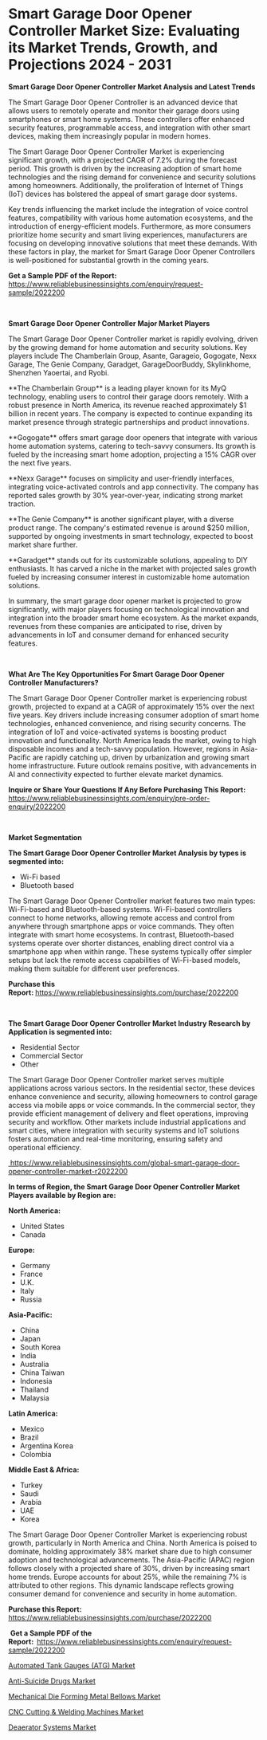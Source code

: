 <p><h1>Smart Garage Door Opener Controller Market Size: Evaluating its Market Trends, Growth, and Projections 2024 - 2031</h1></p><p><strong>Smart Garage Door Opener Controller Market Analysis and Latest Trends</strong></p>
<p><p>The Smart Garage Door Opener Controller is an advanced device that allows users to remotely operate and monitor their garage doors using smartphones or smart home systems. These controllers offer enhanced security features, programmable access, and integration with other smart devices, making them increasingly popular in modern homes. </p><p>The Smart Garage Door Opener Controller Market is experiencing significant growth, with a projected CAGR of 7.2% during the forecast period. This growth is driven by the increasing adoption of smart home technologies and the rising demand for convenience and security solutions among homeowners. Additionally, the proliferation of Internet of Things (IoT) devices has bolstered the appeal of smart garage door systems.</p><p>Key trends influencing the market include the integration of voice control features, compatibility with various home automation ecosystems, and the introduction of energy-efficient models. Furthermore, as more consumers prioritize home security and smart living experiences, manufacturers are focusing on developing innovative solutions that meet these demands. With these factors in play, the market for Smart Garage Door Opener Controllers is well-positioned for substantial growth in the coming years.</p></p>
<p><strong>Get a Sample PDF of the Report:&nbsp;</strong> <a href="https://www.reliablebusinessinsights.com/enquiry/request-sample/2022200?utm_campaign=1588&utm_medium=2&utm_source=Github&utm_content=ia&utm_term=28102024&utm_id=smart-garage-door-opener-controller">https://www.reliablebusinessinsights.com/enquiry/request-sample/2022200</a></p>
<p>&nbsp;</p>
<p><strong>Smart Garage Door Opener Controller Major Market Players</strong></p>
<p><p>The Smart Garage Door Opener Controller market is rapidly evolving, driven by the growing demand for home automation and security solutions. Key players include The Chamberlain Group, Asante, Garageio, Gogogate, Nexx Garage, The Genie Company, Garadget, GarageDoorBuddy, Skylinkhome, Shenzhen Yaoertai, and Ryobi.</p><p>**The Chamberlain Group** is a leading player known for its MyQ technology, enabling users to control their garage doors remotely. With a robust presence in North America, its revenue reached approximately $1 billion in recent years. The company is expected to continue expanding its market presence through strategic partnerships and product innovations.</p><p>**Gogogate** offers smart garage door openers that integrate with various home automation systems, catering to tech-savvy consumers. Its growth is fueled by the increasing smart home adoption, projecting a 15% CAGR over the next five years.</p><p>**Nexx Garage** focuses on simplicity and user-friendly interfaces, integrating voice-activated controls and app connectivity. The company has reported sales growth by 30% year-over-year, indicating strong market traction.</p><p>**The Genie Company** is another significant player, with a diverse product range. The company's estimated revenue is around $250 million, supported by ongoing investments in smart technology, expected to boost market share further.</p><p>**Garadget** stands out for its customizable solutions, appealing to DIY enthusiasts. It has carved a niche in the market with projected sales growth fueled by increasing consumer interest in customizable home automation solutions.</p><p>In summary, the smart garage door opener market is projected to grow significantly, with major players focusing on technological innovation and integration into the broader smart home ecosystem. As the market expands, revenues from these companies are anticipated to rise, driven by advancements in IoT and consumer demand for enhanced security features.</p></p>
<p>&nbsp;</p>
<p><strong>What Are The Key Opportunities For Smart Garage Door Opener Controller Manufacturers?</strong></p>
<p><p>The Smart Garage Door Opener Controller market is experiencing robust growth, projected to expand at a CAGR of approximately 15% over the next five years. Key drivers include increasing consumer adoption of smart home technologies, enhanced convenience, and rising security concerns. The integration of IoT and voice-activated systems is boosting product innovation and functionality. North America leads the market, owing to high disposable incomes and a tech-savvy population. However, regions in Asia-Pacific are rapidly catching up, driven by urbanization and growing smart home infrastructure. Future outlook remains positive, with advancements in AI and connectivity expected to further elevate market dynamics.</p></p>
<p><strong>Inquire or Share Your Questions If Any Before Purchasing This Report:</strong> <a href="https://www.reliablebusinessinsights.com/enquiry/pre-order-enquiry/2022200?utm_campaign=1588&utm_medium=2&utm_source=Github&utm_content=ia&utm_term=28102024&utm_id=smart-garage-door-opener-controller">https://www.reliablebusinessinsights.com/enquiry/pre-order-enquiry/2022200</a></p>
<p>&nbsp;</p>
<p><strong>Market Segmentation</strong></p>
<p><strong>The Smart Garage Door Opener Controller Market Analysis by types is segmented into:</strong></p>
<p><ul><li>Wi-Fi based</li><li>Bluetooth based</li></ul></p>
<p><p>The Smart Garage Door Opener Controller market features two main types: Wi-Fi-based and Bluetooth-based systems. Wi-Fi-based controllers connect to home networks, allowing remote access and control from anywhere through smartphone apps or voice commands. They often integrate with smart home ecosystems. In contrast, Bluetooth-based systems operate over shorter distances, enabling direct control via a smartphone app when within range. These systems typically offer simpler setups but lack the remote access capabilities of Wi-Fi-based models, making them suitable for different user preferences.</p></p>
<p><strong>Purchase this Report:&nbsp;</strong><a href="https://www.reliablebusinessinsights.com/purchase/2022200?utm_campaign=1588&utm_medium=2&utm_source=Github&utm_content=ia&utm_term=28102024&utm_id=smart-garage-door-opener-controller">https://www.reliablebusinessinsights.com/purchase/2022200</a></p>
<p>&nbsp;</p>
<p><strong>The Smart Garage Door Opener Controller Market Industry Research by Application is segmented into:</strong></p>
<p><ul><li>Residential Sector</li><li>Commercial Sector</li><li>Other</li></ul></p>
<p><p>The Smart Garage Door Opener Controller market serves multiple applications across various sectors. In the residential sector, these devices enhance convenience and security, allowing homeowners to control garage access via mobile apps or voice commands. In the commercial sector, they provide efficient management of delivery and fleet operations, improving security and workflow. Other markets include industrial applications and smart cities, where integration with security systems and IoT solutions fosters automation and real-time monitoring, ensuring safety and operational efficiency.</p></p>
<p><a href="https://www.reliablebusinessinsights.com/global-smart-garage-door-opener-controller-market-r2022200?utm_campaign=1588&utm_medium=2&utm_source=Github&utm_content=ia&utm_term=28102024&utm_id=smart-garage-door-opener-controller">&nbsp;https://www.reliablebusinessinsights.com/global-smart-garage-door-opener-controller-market-r2022200</a></p>
<p><strong>In terms of Region, the Smart Garage Door Opener Controller Market Players available by Region are:</strong></p>
<p>
    <p> <strong> North America: </strong>
        <ul>
            <li>United States</li>
            <li>Canada</li>
        </ul>
        </p> 
    <p> <strong> Europe: </strong>
        <ul>
            <li>Germany</li>
            <li>France</li>
            <li>U.K.</li>
            <li>Italy</li>
            <li>Russia</li>
        </ul>
        </p> 
    <p> <strong> Asia-Pacific: </strong>
        <ul>
            <li>China</li>
            <li>Japan</li>
            <li>South Korea</li>
            <li>India</li>
            <li>Australia</li>
            <li>China Taiwan</li>
            <li>Indonesia</li>
            <li>Thailand</li>
            <li>Malaysia</li>
        </ul>
        </p> 
    <p> <strong> Latin America: </strong>
        <ul>
            <li>Mexico</li>
            <li>Brazil</li>
            <li>Argentina Korea</li>
            <li>Colombia</li>
        </ul>
        </p> 
    <p> <strong> Middle East & Africa: </strong>
        <ul>
            <li>Turkey</li>
            <li>Saudi</li>
            <li>Arabia</li>
            <li>UAE</li>
            <li>Korea</li>
        </ul>
    </p>
    </p>
<p><p>The Smart Garage Door Opener Controller Market is experiencing robust growth, particularly in North America and China. North America is poised to dominate, holding approximately 38% market share due to high consumer adoption and technological advancements. The Asia-Pacific (APAC) region follows closely with a projected share of 30%, driven by increasing smart home trends. Europe accounts for about 25%, while the remaining 7% is attributed to other regions. This dynamic landscape reflects growing consumer demand for convenience and security in home automation.</p></p>
<p><strong>Purchase this Report: </strong><a href="https://www.reliablebusinessinsights.com/purchase/2022200?utm_campaign=1588&utm_medium=2&utm_source=Github&utm_content=ia&utm_term=28102024&utm_id=smart-garage-door-opener-controller">https://www.reliablebusinessinsights.com/purchase/2022200</a></p>
<p>&nbsp;<strong>Get a Sample PDF of the Report:&nbsp;&nbsp;</strong><a href="https://www.reliablebusinessinsights.com/enquiry/request-sample/2022200?utm_campaign=1588&utm_medium=2&utm_source=Github&utm_content=ia&utm_term=28102024&utm_id=smart-garage-door-opener-controller">https://www.reliablebusinessinsights.com/enquiry/request-sample/2022200</a></p>
<p><strong></strong></p>
<p><p><a href="https://www.linkedin.com/pulse/influencing-factors-automated-tank-gauges-atg-market-insights-wdqte?trk=public_post_embed_feed-article-content&utm_campaign=1588&utm_medium=2&utm_source=Github&utm_content=ia&utm_term=28102024&utm_id=smart-garage-door-opener-controller">Automated Tank Gauges (ATG) Market</a></p><p><a href="https://www.linkedin.com/pulse/anti-suicide-drugs-market-revolution-size-share-emerging-trends-sev6e?trk=public_post_embed_feed-article-content&utm_campaign=1588&utm_medium=2&utm_source=Github&utm_content=ia&utm_term=28102024&utm_id=smart-garage-door-opener-controller">Anti-Suicide Drugs Market</a></p><p><a href="https://www.linkedin.com/pulse/mechanical-die-forming-metal-bellows-market-opportunities-glsge?trk=public_post_embed_feed-article-content&utm_campaign=1588&utm_medium=2&utm_source=Github&utm_content=ia&utm_term=28102024&utm_id=smart-garage-door-opener-controller">Mechanical Die Forming Metal Bellows Market</a></p><p><a href="https://www.linkedin.com/pulse/strategic-forecast-cnc-cutting-welding-machines-market-zyyke?trk=public_post_embed_feed-article-content&utm_campaign=1588&utm_medium=2&utm_source=Github&utm_content=ia&utm_term=28102024&utm_id=smart-garage-door-opener-controller">CNC Cutting & Welding Machines Market</a></p><p><a href="https://www.linkedin.com/pulse/global-deaerator-systems-market-opportunities-challenges2024-7xjsc?utm_campaign=1588&utm_medium=2&utm_source=Github&utm_content=ia&utm_term=28102024&utm_id=smart-garage-door-opener-controller">Deaerator Systems Market</a></p></p>